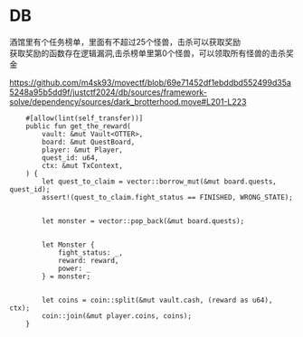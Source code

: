 # DB

酒馆里有个任务榜单，里面有不超过25个怪兽，击杀可以获取奖励   
获取奖励的函数存在逻辑漏洞,击杀榜单里第0个怪兽，可以领取所有怪兽的击杀奖金 

https://github.com/m4sk93/movectf/blob/69e71452df1ebddbd552499d35a5248a95b5dd9f/justctf2024/db/sources/framework-solve/dependency/sources/dark_brotterhood.move#L201-L223
```
    #[allow(lint(self_transfer))]
    public fun get_the_reward(
        vault: &mut Vault<OTTER>,
        board: &mut QuestBoard,
        player: &mut Player,
        quest_id: u64,
        ctx: &mut TxContext,
    ) {
        let quest_to_claim = vector::borrow_mut(&mut board.quests, quest_id);
        assert!(quest_to_claim.fight_status == FINISHED, WRONG_STATE);


        let monster = vector::pop_back(&mut board.quests);


        let Monster {
            fight_status: _,
            reward: reward,
            power: _
        } = monster;


        let coins = coin::split(&mut vault.cash, (reward as u64), ctx); 
        coin::join(&mut player.coins, coins);
    }

```
